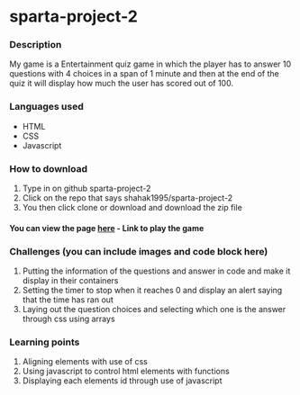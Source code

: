 # sparta-project-2

### Description
My game is a Entertainment quiz game in which the player has to answer 10 questions with 4 choices in a span of 1 minute and then at the end of the quiz it will display how much the user has scored out of 100. 

### Languages used
* HTML
* CSS
* Javascript

### How to download
1. Type in on github sparta-project-2
2. Click on the repo that says shahak1995/sparta-project-2
3. You then click clone or download and download the zip file


#### You can view the page [here](https://shahak1995.github.io/sparta-project-2/.) - Link to play the game

### Challenges (you can include images and code block here)
1. Putting the information of the questions and answer in code and make it display in their containers
2. Setting the timer to stop when it reaches 0 and display an alert saying that the time has ran out
3. Laying out the question choices and selecting which one is the answer through css using arrays

### Learning points
1. Aligning elements with use of css
2. Using javascript to control html elements with functions
3. Displaying each elements id through use of javascript